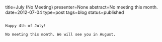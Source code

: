 title=July (No Meeting)
presenter=None
abstract=No meeting this month.
date=2012-07-04
type=post
tags=blog
status=published
~~~~~~

Happy 4th of July!

No meeting this month. We will see you in August.
